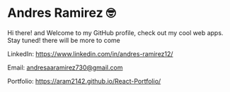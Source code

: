 # Andres Ramirez 🤓

Hi there! and Welcome to my GitHub profile, check out my cool web apps. Stay tuned! there will be more to come

LinkedIn: https://www.linkedin.com/in/andres-ramirez12/

Email: andresaaramirez730@gmail.com 

Portfolio: https://aram2142.github.io/React-Portfolio/
